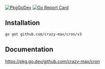 [![PkgGoDev](https://img.shields.io/badge/go.dev-docs-007d9c?logo=go&logoColor=white&style=flat-square)](https://pkg.go.dev/github.com/crazy-max/cron)
[![Go Report Card](https://goreportcard.com/badge/github.com/crazy-max/cron)](https://goreportcard.com/report/github.com/crazy-max/cron)

## Installation

```bash
go get github.com/crazy-max/cron/v3
```

## Documentation

https://pkg.go.dev/github.com/crazy-max/cron
